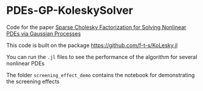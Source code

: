 # PDEs-GP-KoleskySolver
Code for the paper [Sparse Cholesky Factorization for Solving Nonlinear PDEs via Gaussian Processes](https://arxiv.org/abs/2304.01294)

This code is built on the package https://github.com/f-t-s/KoLesky.jl

You can run the `.jl` files to see the performance of the algorithm for several nonlinear PDEs

The folder `screening_effect_demo` contains the notebook for demonstrating the screening effects

